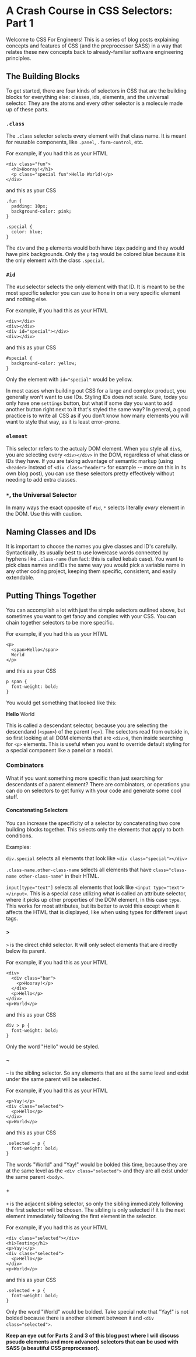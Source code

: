 # A Crash Course in CSS Selectors: Part 1

Welcome to CSS For Engineers! This is a series of blog posts explaining concepts and features of CSS (and the preprocessor SASS) in a way that relates these new concepts back to already-familiar software engineering principles.

## The Building Blocks

To get started, there are four kinds of selectors in CSS that are the building blocks for everything else: classes, ids, elements, and the universal selector. They are the atoms and every other selector is a molecule made up of these parts.

### `.class`

The `.class` selector selects every element with that class name. It is meant for reusable components, like `.panel`, `.form-control`, etc.

For example, if you had this as your HTML

```
<div class="fun">
  <h1>Hooray!</h1>
  <p class="special fun">Hello World!</p>
</div>
```

and this as your CSS

```
.fun {
  padding: 10px;
  background-color: pink;
}

.special {
  color: blue;
}
```

The `div` and the `p` elements would both have `10px` padding and they would have pink backgrounds. Only the `p` tag would be colored blue because it is the only element with the class `.special`.

### `#id`

The `#id` selector selects the only element with that ID. It is meant to be the most specific selector you can use to hone in on a very specific element and nothing else.

For example, if you had this as your HTML

```
<div></div>
<div></div>
<div id="special"></div>
<div></div>
```

and this as your CSS

```
#special {
  background-color: yellow;
}
```

Only the element with `id="special"` would be yellow.

In most cases when building out CSS for a large and complex product, you generally won't want to use IDs. Styling IDs does not scale. Sure, today you only have one `settings` button, but what if some day you want to add another button right next to it that's styled the same way? In general, a good practice is to write all CSS as if you don't know how many elements you will want to style that way, as it is least error-prone.

### `element`
<!-- TODO(maddie): link to semantic markup article -->
This selector refers to the actualy DOM element. When you style all `div`s, you are selecting every `<div></div>` in the DOM, regardless of what class or IDs they have. If you are taking advantage of semantic markup (using `<header>` instead of `<div class="header">` for example -- more on this in its own blog post), you can use these selectors pretty effectively without needing to add extra classes.

### `*`, the Universal Selector

In many ways the exact opposite of `#id`, `*` selects literally *every* element in the DOM. Use this with caution.

## Naming Classes and IDs

It is important to choose the names you give classes and ID's carefully. Syntactically, its usually best to use lowercase words connected by hyphens like `.class-name` (fun fact: this is called kebab case). You want to pick class names and IDs the same way you would pick a variable name in any other coding project, keeping them specific, consistent, and easily extendable.

## Putting Things Together
<!-- TODO(maddie): referential selectors -->
You can accomplish a lot with just the simple selectors outlined above, but sometimes you want to get fancy and complex with your CSS. You can chain together selectors to be more specific.

For example, if you had this as your HTML

```
<p>
  <span>Hello</span>
  World
</p>
```

and this as your CSS

```
p span {
  font-weight: bold;
}
```

You would get something that looked like this:

**Hello** World

This is called a descendant selector, because you are selecting the descendand (`<span>`) of the parent (`<p>`). The selectors read from outside in, so first looking at all DOM elements that are `<div>`s, then inside searching for `<p>` elements. This is useful when you want to override default styling for a special component like a panel or a modal.

### Combinators

What if you want something more specific than just searching for descendants of a parent element? There are combinators, or operations you can do on selectors to get funky with your code and generate some cool stuff.

#### Concatenating Selectors

You can increase the specificity of a selector by concatenating two core building blocks together. This selects only the elements that apply to both conditions.

Examples:

`div.special` selects all elements that look like `<div class="special"></div>`

`.class-name.other-class-name` selects all elements that have `class="class-name other-class-name"` in their HTML.

`input[type="text"]` selects all elements that look like `<input type="text"></input>`. This is a special case utilizing what is called an attribute selector, where it picks up other properties of the DOM element, in this case `type`. This works for most attributes, but its better to avoid this except when it affects the HTML that is displayed, like when using types for different `input` tags.

#### >

`>` is the direct child selector. It will only select elements that are directly below its parent.

For example, if you had this as your HTML

```
<div>
  <div class="bar">
    <p>Hooray!</p>
  </div>
  <p>Hello</p>
</div>
<p>World</p>
```

and this as your CSS

```
div > p {
  font-weight: bold;
}
```

Only the word "Hello" would be styled.

#### ~

`~` is the sibling selector. So any elements that are at the same level and exist under the same parent will be selected.

For example, if you had this as your HTML

```
<p>Yay!</p>
<div class="selected">
  <p>Hello</p>
</div>
<p>World</p>
```

and this as your CSS

```
.selected ~ p {
  font-weight: bold;
}
```

The words "World" and "Yay!" would be bolded this time, because they are at the same level as the `<div class="selected">` and they are all exist under the same parent `<body>`.

#### +

`+` is the adjacent sibling selector, so only the sibling immediately following the first selector will be chosen. The sibling is only selected if it is the next element immediately following the first element in the selector.

For example, if you had this as your HTML

```
<div class="selected"></div>
<h1>Testing</h1>
<p>Yay!</p>
<div class="selected">
  <p>Hello</p>
</div>
<p>World</p>
```

and this as your CSS

```
.selected + p {
  font-weight: bold;
}
```

Only the word "World" would be bolded. Take special note that "Yay!" is not bolded because there is another element between it and `<div class="selected">`.

**Keep an eye out for Parts 2 and 3 of this blog post where I will discuss pseudo elements and more advanced selectors that can be used with SASS (a beautiful CSS preprocessor).**
